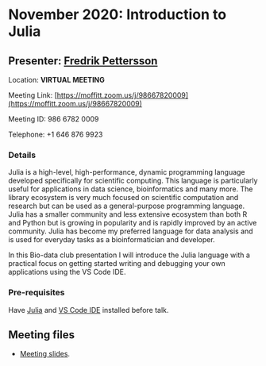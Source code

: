 # November 2020: Introduction to Julia

## Presenter: [Fredrik Pettersson](mailto:Fredrik.Pettersson@moffitt.org)

Location: **VIRTUAL MEETING** 

Meeting Link: [https://moffitt.zoom.us/j/98667820009](https://moffitt.zoom.us/j/98667820009) 

Meeting ID:	986 6782 0009

Telephone:	+1 646 876 9923

### Details
Julia is a high-level, high-performance, dynamic programming language developed specifically for scientific computing. This language is particularly useful for applications in data science, bioinformatics and many more. The library ecosystem is very much focused on scientific computation and research but can be used as a general-purpose programming language. Julia has a smaller community and less extensive ecosystem than both R and Python but is growing in popularity and is rapidly improved by an active community. Julia has become my preferred language for data analysis and is used for everyday tasks as a bioinformatician and developer.

In this Bio-data club presentation I will introduce the Julia language with a practical focus on getting started writing and debugging your own applications using the VS Code IDE.

### Pre-requisites
Have [Julia](https://julialang.org/) and [VS Code IDE](https://code.visualstudio.com/download) installed before talk.

## Meeting files
* [Meeting slides](biodataclub_20201120_julia.pptx).
